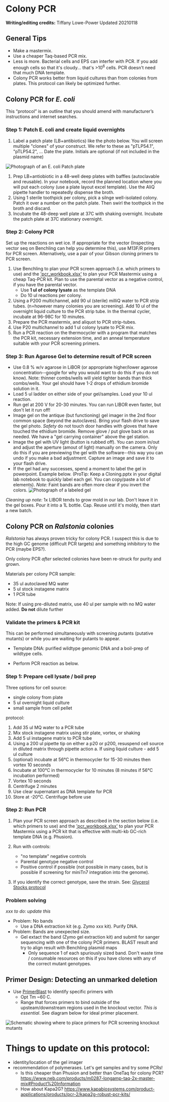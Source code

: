 # Colony PCR

**Writing/editing credits:** Tiffany Lowe-Power
Updated 20210118

## General Tips

* Make a mastermix.
* Use a cheaper Taq-based PCR mix. 
* Less is more. 
Bacterial cells and EPS can interfer with PCR. 
If you add enough cells so that it's cloudy... that's >10<sup>6</sup> cells. 
PCR doesn't need that much DNA template.
* Colony PCR works better from liquid cultures than from colonies from plates. 
This protocol can likely be optimized further. 

## Colony PCR for *E. coli*

This “protocol” is an outline that you should amend with manufacturer’s instructions and internet searches.

### Step 1: Patch E. coli and create liquid overnights 

1. Label a patch plate (LB+antibiotics) like the photo below.  You will screen multiple "clones" of your construct.  We refer to these as "pTLP54.1", "pTLP54.2", ...  Date the plate. Initials are optional (if not included in the plasmid name)

![Photograph of an E. coli Patch plate](images/colPCR_patch_plate.png)

1. Prep LB+antiobiotic in a 48-well deep plates with baffles (autoclavable and reusable).  In your notebook, record the planned location where you will put each colony (use a plate layout excel template). Use the AliQ pipette handler to repeatedly dispense the broth. 
1. Using 1 sterile toothpick per colony, pick a silnge well-isolated colony.  Patch it over a number on the patch plate. Then swirl the toothpick in the broth and discard. 
1. Incubate the 48-deep well plate at 37C with shaking overnight.  Incubate the patch plate at 37C stationary overnight. 

### Step 2: Colony PCR
Set up the reactions on wet ice.
If appropriate for the vector (Inspecting vector seq on Benchling can help you determine this), use M13F/R primers for PCR screen.
Alternatively, use a pair of your Gibson cloning primers to PCR screen.

1. Use Benchling to plan your PCR screen approach (i.e. which primers to use) and the ['pcr_workbook.xlsx'](workbooks/pcr_workbook.xlsx) to plan your PCR Mastermix using a cheap Taq-PCR kit. Plan to use the parental vector as a negative control, if you have the parental vector. 
    * Use **1 ul of colony lysate** as the template DNA 
    * Do 10 ul reactions per colony. 
1. Using a P200 multichannel, add 90 ul (sterile) milliQ water to PCR strip tubes. (n=however many colonies you are screening). Add 10 ul of the overnight liquid culture to the PCR strip tube.  In the thermal cycler, incubate at 96-98C for 10 minutes. 
1. Prepare the PCR mastermix, and aliquot to PCR strip-tubes.
1. Use P20 multichannel to add 1 ul colony lysate to PCR mix. 
1. Run a PCR reaction on the thermocycler with a program that matches the PCR kit, necessary extension time, and an anneal temperature suitable with your PCR screening primers. 

### Step 3: Run Agarose Gel to determine result of PCR screen
* Use 0.8 % w/v agarose in LiBOR (or appropriate higher/lower agarose concentration--google for why you would want to do this if you do not know). Note: thinner combs/wells will yield tighter bands than thick combs/wells. Your gel should have 1-2 drops of ethidium bromide solution in it. 
* Load 5 ul ladder on either side of your gel/samples.  Load your 10 ul reaction. 
* Run gel at 200 V for 20-30 minutes.  You can run LIBOR even faster, but don't let it run off!
* Image gel on the antique (but functioning) gel imager in the 2nd floor common space (beyond the autoclaves). Bring your flash drive to save the gel photo. *Safety* do not touch door handles with gloves that have touched the ethidium bromide. Remove glove / put glove back on as needed. We have a "gel carrying container" above the gel station. 
* Image the gel with UV light (button is rubbed off). You can zoom in/out and adjust the aperture (amout of light) manually on the camera.  Only do this if you are previewing the gel with the software--this way you can undo if you make a bad adjustment. Capture an image and save it to your flash drive.
* If the gel had any successes, spend a moment to label the gel in powerpoint. Example below. (ProTip: Keep a Cloning.pptx in your digital lab notebook to quickly label each gel. You can copy/paste a lot of elements). 
*Note:* Faint bands are often more clear if you invert the colors. 
![Photograph of a labeled gel](images/colPCR_labeled_gel.png)


*Cleaning up note:* 1x LIBOR tends to grow mold in our lab.  Don't leave it in the gel boxes. Pour it into a 1L bottle. Cap. Reuse until it's moldy, then start a new batch. 

## Colony PCR on *Ralstonia* colonies
*Ralstonia* has always proven tricky for colony PCR. 
I suspect this is due to the high GC genome (difficult PCR targets) and something inhibitory to the PCR (maybe EPS?). 

Only colony PCR *after* selected colonies have been re-struck for purity and grown.

Materials per colony PCR sample:
* 35 ul autoclaved MQ water
* 5 ul stock instagene matrix
* 1 PCR tube

Note: If using pre-diluted matrix, use 40 ul per sample with no MQ water added. **Do not** dilute further

### Validate the primers & PCR kit

This can be performed simultaneously with screening *put*ants (putative mutants) or while you are waiting for putants to appear. 

* Template DNA: purified wildtype genomic DNA and a boil-prep of wildtype cells.

* Perform PCR reaction as below. 

### Step 1: Prepare cell lysate / boil prep

Three options for cell source:
* single colony from plate
* 5 ul overnight liquid culture
* small sample from cell pellet

protocol:
1. Add 35 ul MQ water to a PCR tube
2. Mix stock instagene matrix using stir plate, vortex, or shaking
3. Add 5 ul instagene matrix to PCR tube
4. Using a 200 ul pipette tip on either a p20 or p200, resuspend cell source in diluted matrix through pipette action
   a. If using liquid culture - add 5 ul culture
5. (optional) incubate at 56°C in thermocycler for 15-30 minutes then vortex 10 seconds
6. Incubate at 100°C in thermocycler for 10 minutes (8 minutes if 56°C incubation performed)
7. Vortex 10 seconds
8. Centrifuge 2 minutes
9. Use clear supernatant as DNA template for PCR
10. Store at -20°C. Centrifuge before use

### Step 2: Run PCR

1. Plan your PCR screen approach as described in the section below (i.e. which primers to use) and the ['pcr_workbook.xlsx'](workbooks/pcr_workbook.xlsx) to plan your PCR Mastermix using a PCR kit that is effective with multi-kb GC-rich template DNA (e.g. Phusion). 

1. Run with controls:
    * "no template" negative controls 
    * Parental genotype negative control
    * Positive control if possible (not possible in many cases, but is possible if screening for miniTn7 integration into the genome).

1. If you identify the correct genotype, save the strain.
See: [Glycerol Stocks protocol](glycerol_stocks.md)

### Problem solving

*xxx to do: update this*

* Problem: No bands
    * Use a DNA extraction kit (e.g. Zymo xxx kit). Purify DNA.
* Problem: Bands are unexpected size.
    * Gel extact the band (Zymo gel extraction kit) and submit for sanger sequencing with one of the colony PCR primers. 
    BLAST result and try to align result with Benchling plasmid maps
        * Only sequence 1 of each spuriously sized band. 
        Don't waste time / consumable resources on this if you have clones with any of the correct mutant genotypes.


## Primer Design: Detecting an unmarked deletion
* Use [PrimerBlast](primerblast.md) to identify specific primers with 
    * Opt Tm ~60 C.
    * Range that forces primers to bind outside of the upsteam/downstream regions used in the knockout vector. 
    *This is essential*. 
    See diagram below for ideal primer placement.

![Schematic showing where to place primers for PCR screening knockout mutants](images/primer_design_deletion_mutants.png)



# Things to update on this protocol:
* identity/location of the gel imager
* recommendation of polymerases. Let's get samples and try some PCRs!
    * Is this cheaper than Phusion and better than OneTaq for colony PCR? https://www.neb.com/products/m0287-longamp-taq-2x-master-mix#Product%20Information
    * How about Kapa2G? https://www.kapabiosystems.com/product-applications/products/pcr-2/kapa2g-robust-pcr-kits/



